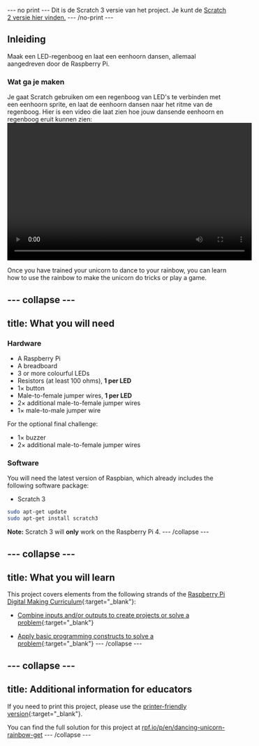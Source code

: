 \--- no print \--- Dit is de Scratch 3 versie van het project. Je kunt de [Scratch 2 versie hier vinden.](https://projects.raspberrypi.org/en/projects/dancing-unicorn-rainbow-scratch2) \--- /no-print \---

## Inleiding

Maak een LED-regenboog en laat een eenhoorn dansen, allemaal aangedreven door de Raspberry Pi.

### Wat ga je maken

Je gaat Scratch gebruiken om een regenboog van LED's te verbinden met een eenhoorn sprite, en laat de eenhoorn dansen naar het ritme van de regenboog. Hier is een video die laat zien hoe jouw dansende eenhoorn en regenboog eruit kunnen zien:<video width="560" height="315" controls> <source src="resources/Screencast.mp4" type="video/mp4"> Je browser ondersteunt de video-tag niet, probeer Firefox of Chrome </video> 

Once you have trained your unicorn to dance to your rainbow, you can learn how to use the rainbow to make the unicorn do tricks or play a game.

## \--- collapse \---

## title: What you will need

### Hardware

+ A Raspberry Pi
+ A breadboard
+ 3 or more colourful LEDs
+ Resistors (at least 100 ohms), **1 per LED**
+ 1× button
+ Male-to-female jumper wires, **1 per LED**
+ 2× additional male-to-female jumper wires
+ 1× male-to-male jumper wire

For the optional final challenge:

+ 1× buzzer
+ 2× additional male-to-female jumper wires

### Software

You will need the latest version of Raspbian, which already includes the following software package:

+ Scratch 3

```bash
sudo apt-get update
sudo apt-get install scratch3
```

**Note:** Scratch 3 will **only** work on the Raspberry Pi 4. \--- /collapse \---

## \--- collapse \---

## title: What you will learn

This project covers elements from the following strands of the [Raspberry Pi Digital Making Curriculum](http://rpf.io/curriculum){:target="_blank"}:

+ [Combine inputs and/or outputs to create projects or solve a problem](https://curriculum.raspberrypi.org/physical-computing/builder/){:target="_blank"}

+ [Apply basic programming constructs to solve a problem](https://www.raspberrypi.org/curriculum/programming/builder){:target="_blank"} \--- /collapse \---

## \--- collapse \---

## title: Additional information for educators

If you need to print this project, please use the [printer-friendly version](https://projects.raspberrypi.org/en/projects/dancing-unicorn-rainbow/print){:target="_blank"}.

You can find the full solution for this project at [rpf.io/p/en/dancing-unicorn-rainbow-get](https://rpf.io/p/en/dancing-unicorn-rainbow-get) \--- /collapse \---